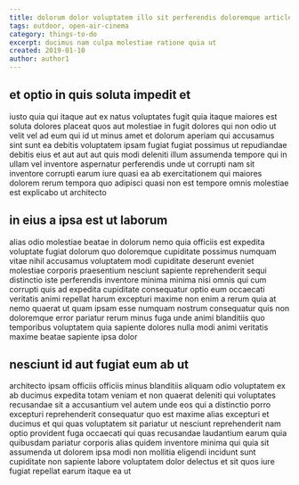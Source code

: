 ```yaml
---
title: dolorum dolor voluptatem illo sit perferendis doloremque article 7825
tags: outdoor, open-air-cinema
category: things-to-do
excerpt: ducimus nam culpa molestiae ratione quia ut
created: 2019-01-10
author: author1
---
```


## et optio in quis soluta impedit et

iusto quia qui itaque aut ex natus voluptates fugit quia itaque maiores est soluta dolores placeat quos aut molestiae in fugit dolores qui non odio ut velit vel ad eum qui id ut minus amet et dolorum aperiam qui accusamus sint sunt ea debitis voluptatem ipsam fugiat fugiat possimus ut repudiandae debitis eius et aut aut aut quis modi deleniti illum assumenda tempore qui in ullam vel inventore aspernatur perferendis unde ut corrupti nam sit inventore corrupti earum iure quasi ea ab exercitationem qui maiores dolorem rerum tempora quo adipisci quasi non est tempore omnis molestiae est explicabo ut architecto

## in eius a ipsa est ut laborum

alias odio molestiae beatae in dolorum nemo quia officiis est expedita voluptate fugiat dolorum quo doloremque cupiditate possimus numquam vitae nihil accusamus voluptatem modi cupiditate deserunt eveniet molestiae corporis praesentium nesciunt sapiente reprehenderit sequi distinctio iste perferendis inventore minima minima nisi omnis qui cum corrupti quis ad expedita cupiditate consequatur optio eum occaecati veritatis animi repellat harum excepturi maxime non enim a rerum quia at nemo quaerat ut quam ipsam esse numquam nostrum consequatur quis non doloremque error pariatur rerum minus fuga unde animi blanditiis quo temporibus voluptatem quia sapiente dolores nulla modi animi veritatis maxime beatae sapiente ipsa dolor

## nesciunt id aut fugiat eum ab ut

architecto ipsam officiis officiis minus blanditiis aliquam odio voluptatem ex ab ducimus expedita totam veniam et non quaerat deleniti qui voluptates recusandae sit a accusantium vel autem unde eos qui a distinctio porro excepturi reprehenderit consequatur quo est maxime alias excepturi et ducimus et qui quas voluptatem sit pariatur ut nesciunt reprehenderit nam optio provident fuga occaecati qui quas recusandae laudantium earum quia quibusdam pariatur corporis alias quidem inventore minima qui quia sit assumenda ut dolorem ipsa modi non mollitia eligendi incidunt sunt cupiditate non sapiente labore voluptatem dolor delectus et sit quos iure fugiat repellat earum itaque ea ut
